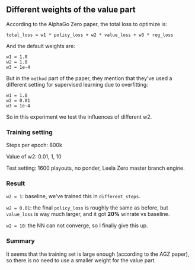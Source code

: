 ## Different weights of the value part

According to the AlphaGo Zero paper, the total loss to optimize is:
```
total_loss = w1 * policy_loss + w2 * value_loss + w3 * reg_loss
```
And the default weights are:
```
w1 = 1.0
w2 = 1.0
w3 = 1e-4
```
But in the `method` part of the paper, they mention that they've used a different
setting for supervised learning due to overfitting:
```
w1 = 1.0
w2 = 0.01
w3 = 1e-4
```
So in this experiment we test the influences of different w2.

### Training setting

Steps per epoch: 800k

Value of w2: 0.01, 1, 10

Test setting: 1600 playouts, no ponder, Leela Zero master branch engine.

### Result

`w2 = 1`: baseline, we've trained this in `different_steps`.

`w2 = 0.01`: the final `policy_loss` is roughly the same as before, but
`value_loss` is way much larger, and it got **20%** winrate vs baseline.

`w2 = 10`: the NN can not converge, so I finally give this up.

### Summary

It seems that the training set is large enough (according to the AGZ paper), so
there is no need to use a smaller weight for the value part.

